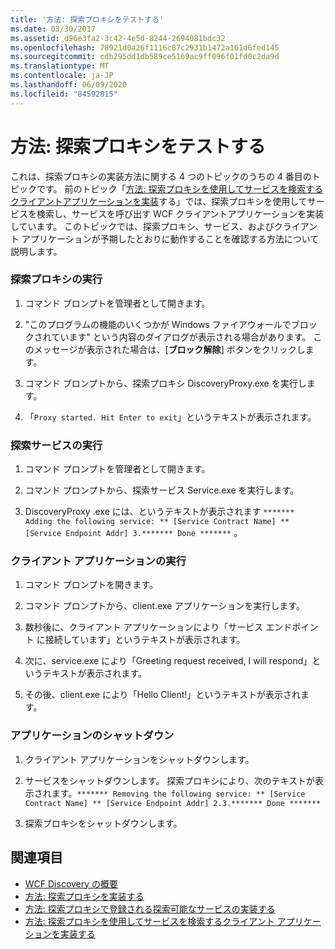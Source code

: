 ```yaml
---
title: '方法: 探索プロキシをテストする'
ms.date: 03/30/2017
ms.assetid: d96e3fa2-3c42-4e5d-8244-2694081bdc32
ms.openlocfilehash: 78921d0a26f1116c87c2931b1472a161d6fed145
ms.sourcegitcommit: cdb295dd1db589ce5169ac9ff096f01fd0c2da9d
ms.translationtype: MT
ms.contentlocale: ja-JP
ms.lasthandoff: 06/09/2020
ms.locfileid: "84592815"
---
```

# <a name="how-to-test-the-discovery-proxy"></a>方法: 探索プロキシをテストする
これは、探索プロキシの実装方法に関する 4 つのトピックのうちの 4 番目のトピックです。 前のトピック「[方法: 探索プロキシを使用してサービスを検索するクライアントアプリケーションを実装](client-app-discovery-proxy-to-find-a-service.md)する」では、探索プロキシを使用してサービスを検索し、サービスを呼び出す WCF クライアントアプリケーションを実装しています。 このトピックでは、探索プロキシ、サービス、およびクライアント アプリケーションが予期したとおりに動作することを確認する方法について説明します。  
  
### <a name="run-the-discovery-proxy"></a>探索プロキシの実行  
  
1. コマンド プロンプトを管理者として開きます。  
  
2. "このプログラムの機能のいくつかが Windows ファイアウォールでブロックされています" という内容のダイアログが表示される場合があります。 このメッセージが表示された場合は、[**ブロック解除**] ボタンをクリックします。  
  
3. コマンド プロンプトから、探索プロキシ DiscoveryProxy.exe を実行します。  
  
4. 「`Proxy started. Hit Enter to exit`」というテキストが表示されます。  
  
### <a name="run-the-discoverable-service"></a>探索サービスの実行  
  
1. コマンド プロンプトを管理者として開きます。  
  
2. コマンド プロンプトから、探索サービス Service.exe を実行します。  
  
3. DiscoveryProxy .exe には、というテキストが表示されます `******* Adding the following service: ** [Service Contract Name] ** [Service Endpoint Addr] 3.******* Done *******` 。  
  
### <a name="run-the-client-application"></a>クライアント アプリケーションの実行  
  
1. コマンド プロンプトを開きます。  
  
2. コマンド プロンプトから、client.exe アプリケーションを実行します。  
  
3. 数秒後に、クライアント アプリケーションにより「サービス エンドポイント に接続しています」というテキストが表示されます。  
  
4. 次に、service.exe により「Greeting request received, I will respond」というテキストが表示されます。  
  
5. その後、client.exe により「Hello Client!」というテキストが表示されます。  
  
### <a name="shut-down-the-applications"></a>アプリケーションのシャットダウン  
  
1. クライアント アプリケーションをシャットダウンします。  
  
2. サービスをシャットダウンします。 探索プロキシにより、次のテキストが表示されます。`******* Removing the following service: ** [Service Contract Name] ** [Service Endpoint Addr] 2.3.******* Done *******`  
  
3. 探索プロキシをシャットダウンします。  
  
## <a name="see-also"></a>関連項目

- [WCF Discovery の概要](wcf-discovery-overview.md)
- [方法: 探索プロキシを実装する](how-to-implement-a-discovery-proxy.md)
- [方法: 探索プロキシで登録される探索可能なサービスの実装する](discoverable-service-that-registers-with-the-discovery-proxy.md)
- [方法: 探索プロキシを使用してサービスを検索するクライアント アプリケーションを実装する](client-app-discovery-proxy-to-find-a-service.md)
